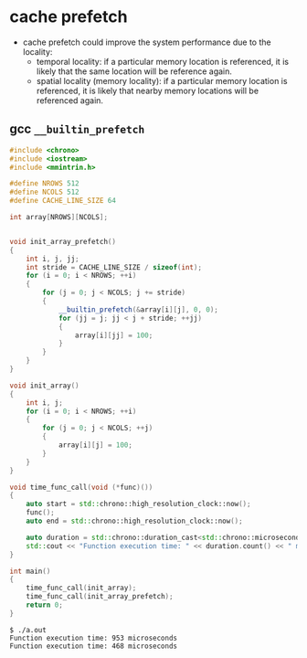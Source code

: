 # cache prefetch
* cache prefetch could improve the system performance due to the locality:
    * temporal locality: if a particular memory location is referenced, it is likely that the same location will be reference again.
    * spatial locality (memory locality): if a particular memory location is referenced, it is likely that nearby memory locations will be referenced again.

## gcc `__builtin_prefetch`
```c++
#include <chrono>
#include <iostream>
#include <mmintrin.h>

#define NROWS 512
#define NCOLS 512
#define CACHE_LINE_SIZE 64

int array[NROWS][NCOLS];


void init_array_prefetch()
{
    int i, j, jj;
    int stride = CACHE_LINE_SIZE / sizeof(int);
    for (i = 0; i < NROWS; ++i)
    {
        for (j = 0; j < NCOLS; j += stride)
        {
            __builtin_prefetch(&array[i][j], 0, 0);
            for (jj = j; jj < j + stride; ++jj)
            {
                array[i][jj] = 100;
            }
        }
    }
}

void init_array()
{
    int i, j;
    for (i = 0; i < NROWS; ++i)
    {
        for (j = 0; j < NCOLS; ++j)
        {
            array[i][j] = 100;
        }
    }
}

void time_func_call(void (*func)())
{
    auto start = std::chrono::high_resolution_clock::now();
    func();
    auto end = std::chrono::high_resolution_clock::now();

    auto duration = std::chrono::duration_cast<std::chrono::microseconds>(end - start);
    std::cout << "Function execution time: " << duration.count() << " microseconds" << std::endl;
}

int main()
{
    time_func_call(init_array);
    time_func_call(init_array_prefetch);
    return 0;
}

```
```
$ ./a.out         
Function execution time: 953 microseconds
Function execution time: 468 microseconds
```
